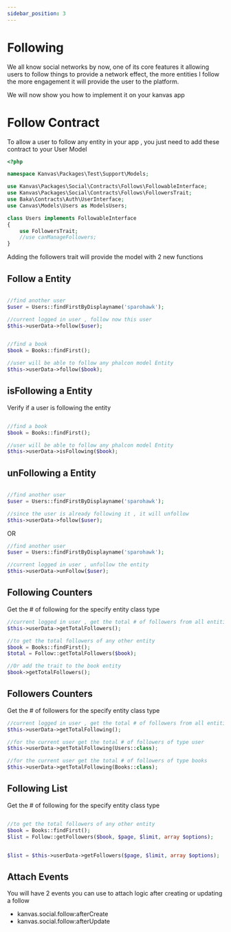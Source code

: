 ```yaml
---
sidebar_position: 3
---
```


# Following

We all know social networks by now, one of its core features it allowing users to follow things to provide a network effect, the more entities I follow the more engagement it will provide the user to the platform.

We will now show you how to implement it on your kanvas app

# Follow Contract

To allow a user to follow any entity in your app , you just need to add these contract to your User Model

```php
<?php

namespace Kanvas\Packages\Test\Support\Models;

use Kanvas\Packages\Social\Contracts\Follows\FollowableInterface;
use Kanvas\Packages\Social\Contracts\Follows\FollowersTrait;
use Baka\Contracts\Auth\UserInterface;
use Canvas\Models\Users as ModelsUsers;

class Users implements FollowableInterface
{
    use FollowersTrait;
    //use canManageFollowers;
}

```

Adding the followers trait will provide the model with 2 new functions

Follow a Entity
-------------------

```php

//find another user 
$user = Users::findFirstByDisplayname('sparohawk');

//current logged in user , follow now this user
$this->userData->follow($user);
```

```php

//find a book
$book = Books::findFirst();

//user will be able to follow any phalcon model Entity
$this->userData->follow($book);
```

isFollowing a Entity
----------

Verify if a user is following the entity

```php

//find a book
$book = Books::findFirst();

//user will be able to follow any phalcon model Entity
$this->userData->isFollowing($book);
```

unFollowing a Entity
----------

```php

//find another user 
$user = Users::findFirstByDisplayname('sparohawk');

//since the user is already following it , it will unfollow
$this->userData->follow($user);
```

OR

```php
//find another user 
$user = Users::findFirstByDisplayname('sparohawk');

//current logged in user , unfollow the entity
$this->userData->unFollow($user);
```

Following Counters
-----

Get the # of following for the specify entity class type

```php
//current logged in user , get the total # of followers from all entities
$this->userData->getTotalFollowers();

//to get the total followers of any other entity
$book = Books::findFirst();
$total = Follow::getTotalFollowers($book);

//Or add the trait to the book entity
$book->getTotalFollowers();

```

Followers Counters
-----

Get the # of followers for the specify entity class type

```php
//current logged in user , get the total # of followers from all entities
$this->userData->getTotalFollowing();

//for the current user get the total # of followers of type user
$this->userData->getTotalFollowing(Users::class);

//for the current user get the total # of followers of type books
$this->userData->getTotalFollowing(Books::class);

```

Following List
-----

Get the # of following for the specify entity class type

```php

//to get the total followers of any other entity
$book = Books::findFirst();
$list = Follow::getFollowers($book, $page, $limit, array $options);


$list = $this->userData->getFollowers($page, $limit, array $options);
```

Attach Events
-----

You will have 2 events you can use to attach logic after creating or updating a follow

- kanvas.social.follow:afterCreate
- kanvas.social.follow:afterUpdate